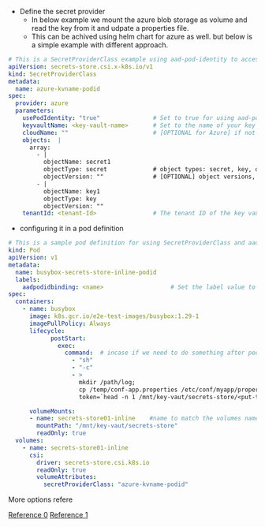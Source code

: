 - Define the secret provider
  - In below example we mount the azure blob storage as volume and read the key from it and udpate a properties file.
  - This can be achived using helm chart for azure as well. but below is a simple example with different approach.
```yaml
# This is a SecretProviderClass example using aad-pod-identity to access the key vault
apiVersion: secrets-store.csi.x-k8s.io/v1
kind: SecretProviderClass
metadata:
  name: azure-kvname-podid
spec:
  provider: azure
  parameters:
    usePodIdentity: "true"               # Set to true for using aad-pod-identity to access your key vault
    keyvaultName: <key-vault-name>       # Set to the name of your key vault
    cloudName: ""                        # [OPTIONAL for Azure] if not provided, the Azure environment defaults to AzurePublicCloud
    objects:  |
      array:
        - |
          objectName: secret1
          objectType: secret             # object types: secret, key, or cert
          objectVersion: ""              # [OPTIONAL] object versions, default to latest if empty
        - |
          objectName: key1
          objectType: key
          objectVersion: ""
    tenantId: <tenant-Id>                # The tenant ID of the key vault
```
- configuring it in a pod definition

```yaml
# This is a sample pod definition for using SecretProviderClass and aad-pod-identity to access the key vault
kind: Pod
apiVersion: v1
metadata:
  name: busybox-secrets-store-inline-podid
  labels:
    aadpodidbinding: <name>                   # Set the label value to the name of your pod identity
spec:
  containers:
    - name: busybox
      image: k8s.gcr.io/e2e-test-images/busybox:1.29-1
      imagePullPolicy: Always
      lifecycle:
            postStart:
              exec:
                command:  # incase if we need to do something after pod created and udates something
                  - "sh"
                  - "-c"
                  - >
                    mkdir /path/log;
                    cp /temp/conf-app.properties /etc/conf/myapp/properties/my-app.properties;
                    token=`head -n 1 /mnt/key-vaut/secrets-store/<put-the-key-of-the-token` && sed -ci s/<place-holder-property-name>/${token//\//\\/}/ etc/conf/myapp/properties/my-app.properties;

      volumeMounts:
      - name: secrets-store01-inline    #name to match the volumes name
        mountPath: "/mnt/key-vaut/secrets-store"
        readOnly: true
  volumes:
    - name: secrets-store01-inline
      csi:
        driver: secrets-store.csi.k8s.io
        readOnly: true
        volumeAttributes:
          secretProviderClass: "azure-kvname-podid"
```
More options refere

[Reference 0](https://docs.microsoft.com/en-us/azure/aks/csi-secrets-store-identity-access)
[Reference 1](https://docs.microsoft.com/en-us/azure/aks/csi-secrets-store-driver)
